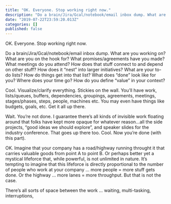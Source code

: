 ```yaml
---
title: "OK. Everyone. Stop working right now."
description: "Do a brain/Jira/Gcal/notebook/email inbox dump. What are you working on? What are you on the hook for? What promises/agreements have you…"
date: "2019-07-22T23:59:20.013Z"
categories: []
published: false
---
```


  

OK. Everyone. Stop working right now.

Do a brain/Jira/Gcal/notebook/email inbox dump. What are you working on? What are you on the hook for? What promises/agreements have you made? What meetings do you attend? How does that stuff connect to and depend on other stuff? How does it “nest” into larger initiatives? What are your to-do lists? How do things get into that list? What does “done” look like for you? Where does your time go? How do you define “value” in your context?

Cool. Visualize/clarify everything. Stickies on the wall. You’ll have work, lists/queues, buffers, dependencies, groupings, agreements, meetings, stages/phases, steps, people, machines etc. You may even have things like budgets, goals, etc. Get it all up there.

Wait. You’re not done. I guarantee there’s all kinds of invisible work floating around that folks have kept more opaque for whatever reason…all the side projects, “good ideas we should explore”, and speaker slides for the industry conference. That goes up there too. Cool. Now you’re done (with this part).

OK. Imagine that your company has a road/highway running throught it that carries valuable goods from point A to point B. Or perhaps better yet a mystical lifeforce that, while powerful, is not unlimited in nature. It’s tempting to imagine that this lifeforce is directly proportional to the number of people who work at your company … more people = more stuff gets done. Or the highway … more lanes = more throughput. But that is not the case. 

There’s all sorts of space between the work … waiting, multi-tasking, interruptions,
